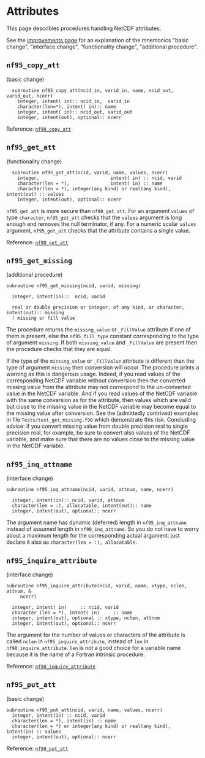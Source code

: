 # Attributes

This page describles procedures handling NetCDF attributes.

See the [improvements page](improvements.md) for an explanation of
the mnemonics "basic change", "interface change", "functionality
change", "additional procedure".

## `nf95_copy_att`

(basic change)

      subroutine nf95_copy_att(ncid_in, varid_in, name, ncid_out, varid_out, ncerr)
        integer, intent( in):: ncid_in,  varid_in
        character(len=*), intent( in):: name
        integer, intent( in):: ncid_out, varid_out
        integer, intent(out), optional:: ncerr

Reference:
[`nf90_copy_att`](https://docs.unidata.ucar.edu/netcdf-fortran/current/f90-attributes.html#f90-copy-attribute-from-one-netcdf-to-another-nf90_copy_att)

## `nf95_get_att`

(functionality change)

      subroutine nf95_get_att(ncid, varid, name, values, ncerr)
        integer,                          intent( in) :: ncid, varid
        character(len = *),               intent( in) :: name
        character(len = *), integer(any kind) or real(any kind), intent(out) :: values
        integer, intent(out), optional:: ncerr

`nf95_get_att` is more secure than `nf90_get_att`. For an argument
`values` of type `character`, `nf95_get_att` checks that the `values`
argument is long enough and removes the null terminator, if any. For a
numeric scalar `values` argument, `nf95_get_att` checks that the
attribute contains a single value.

Reference:
[`nf90_get_att`](https://docs.unidata.ucar.edu/netcdf-fortran/current/f90-attributes.html#f90-get-attributes-values-nf90_get_att)

## `nf95_get_missing`

(additional procedure)

```
subroutine nf95_get_missing(ncid, varid, missing)

  integer, intent(in)::  ncid, varid
  
  real or double precision or integer, of any kind, or character, intent(out):: missing
  ! missing or fill value
```

The procedure returns the `missing_value` or `_FillValue` attribute if
one of them is present, else the `nf95_fill_type` constant
corresponding to the type of argument `missing`. If both
`missing_value` and `_FillValue` are present then the procedure checks
that they are equal.

If the type of the `missing_value` or `_FillValue` attribute is
different than the type of argument `missing` then conversion will
occur. The procedure prints a warning as this is dangerous
usage. Indeed, if you read values of the corresponding NetCDF variable
without conversion then the converted missing value from the attribute
may not correspond to the un-converted value in the NetCDF
variable. And if you read values of the NetCDF variable with the same
conversion as for the attribute, then values which are valid but close
to the missing value in the NetCDF variable may become equal to the
missing value after conversion. See the (admittedly contrived)
examples in file `Tests/test_get_missing.f90` which demonstrate this
risk. Concluding advice: if you convert missing value from double
precision real to single precision real, for example, be sure to
convert also values of the NetCDF variable, and make sure that there
are no values close to the missing value in the NetCDF variable.

## `nf95_inq_attname`

(interface change)

```
subroutine nf95_inq_attname(ncid, varid, attnum, name, ncerr)

  integer, intent(in):: ncid, varid, attnum
  character(len = :), allocatable, intent(out):: name
  integer, intent(out), optional:: ncerr
```

The argument name has dynamic (deferred) length in `nf95_inq_attname`
instead of assumed length in `nf90_inq_attname`. So you do not have to
worry about a maximum length for the corresponding actual argument:
just declare it also as `character(len = :), allocatable`.

## `nf95_inquire_attribute`

(interface change)

```
subroutine nf95_inquire_attribute(ncid, varid, name, xtype, nclen, attnum, &
     ncerr)

  integer, intent( in)     :: ncid, varid
  character (len = *), intent( in)     :: name
  integer, intent(out), optional :: xtype, nclen, attnum
  integer, intent(out), optional:: ncerr
```

The argument for the number of values or characters of the attribute is
called `nclen` in `nf95_inquire_attribute`, instead of `len` in
`nf90_inquire_attribute`. `len` is not a good choice for a variable name
because it is the name of a Fortran intrinsic procedure.

Reference:
[`nf90_inquire_attribute`](https://docs.unidata.ucar.edu/netcdf-fortran/current/f90-attributes.html#f90-get-information-about-an-attribute-nf90_inquire_attribute-and-nf90_inq_attname)

## `nf95_put_att`

(basic change)

```
subroutine nf95_put_att(ncid, varid, name, values, ncerr)
  integer, intent(in) :: ncid, varid
  character(len = *), intent(in) :: name
  character(len = *) or integer(any kind) or real(any kind), intent(in) :: values
  integer, intent(out), optional:: ncerr
```

Reference:
[`nf90_put_att`](https://docs.unidata.ucar.edu/netcdf-fortran/current/f90-attributes.html#f90-create-an-attribute-nf90_put_att)
